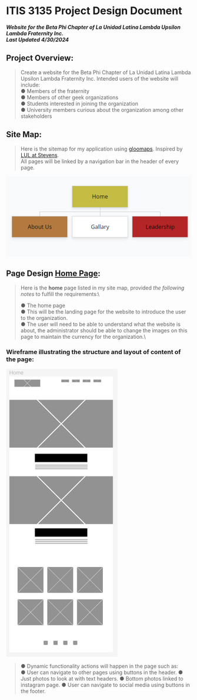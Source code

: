 # ITIS 3135 Project Design Document

***Website for the Beta Phi Chapter of La Unidad Latina Lambda Upsilon Lambda Fraternity Inc.***\
***Last Updated 4/30/2024***

## Project Overview:
> Create a website for the Beta Phi Chapter of La Unidad Latina Lambda Upsilon Lambda Fraternity Inc. Intended users of the website will include:\
> ● Members of the fraternity\
> ● Members of other geek organizations\
> ● Students interested in joining the organization\
> ● University members curious about the organization among other stakeholders

## Site Map:
> Here is the sitemap for my application using [gloomaps](https://www.gloomaps.com/). Inspired by [LUL at Stevens](https://www.lulatstevens.org/).\
> All pages will be linked by a navigation bar in the header of every page.

![](media/image1.png)

## Page Design **[Home Page](.underline)**:
> Here is the **home** page listed in my site map, provided *the following notes* to fulfill the requirements:\
>
> ● The home page\
> ● This will be the landing page for the website to introduce the user to the organization.\
> ● The user will need to be able to understand what the website is about, the administrator should be able to change the images on this page to maintain the currency for the organization.\

### Wireframe illustrating the structure and layout of content of the page:
![](media/image2.png)
> ● Dynamic functionality actions will happen in the page such as:\
> ● User can navigate to other pages using buttons in the header.
> ● Just photos to look at with text headers.
> ● Bottom photos linked to instagram page.
> ● User can navigate to social media using buttons in the footer.


